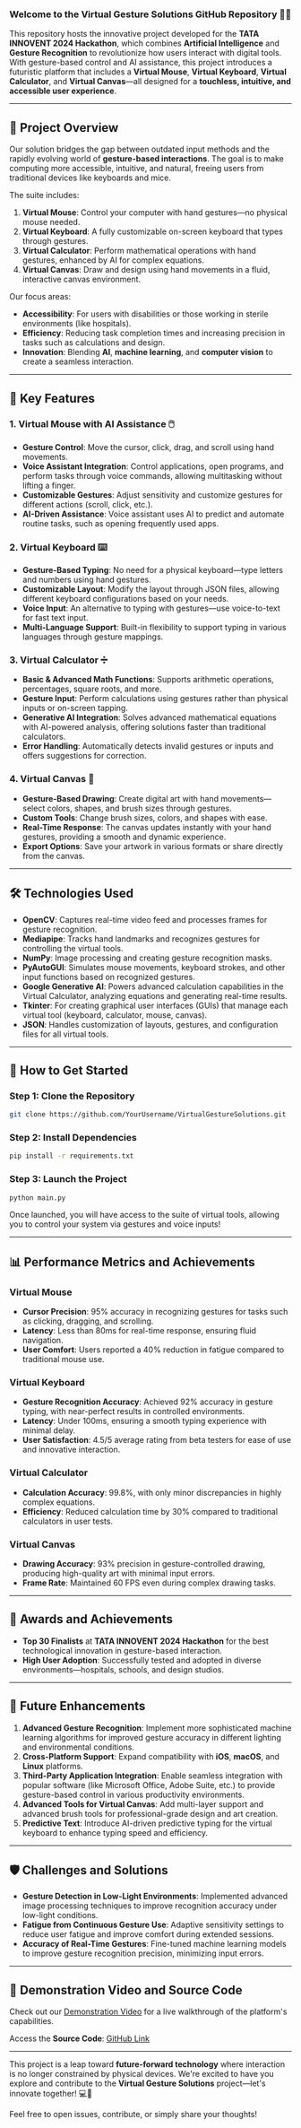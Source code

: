 ### Welcome to the **Virtual Gesture Solutions** GitHub Repository 🎨🚀

This repository hosts the innovative project developed for the **TATA INNOVENT 2024 Hackathon**, which combines **Artificial Intelligence** and **Gesture Recognition** to revolutionize how users interact with digital tools. With gesture-based control and AI assistance, this project introduces a futuristic platform that includes a **Virtual Mouse**, **Virtual Keyboard**, **Virtual Calculator**, and **Virtual Canvas**—all designed for a **touchless, intuitive, and accessible user experience**.

---

## 🌟 **Project Overview**

Our solution bridges the gap between outdated input methods and the rapidly evolving world of **gesture-based interactions**. The goal is to make computing more accessible, intuitive, and natural, freeing users from traditional devices like keyboards and mice. 

The suite includes:
1. **Virtual Mouse**: Control your computer with hand gestures—no physical mouse needed.
2. **Virtual Keyboard**: A fully customizable on-screen keyboard that types through gestures.
3. **Virtual Calculator**: Perform mathematical operations with hand gestures, enhanced by AI for complex equations.
4. **Virtual Canvas**: Draw and design using hand movements in a fluid, interactive canvas environment.

Our focus areas:
- **Accessibility**: For users with disabilities or those working in sterile environments (like hospitals).
- **Efficiency**: Reducing task completion times and increasing precision in tasks such as calculations and design.
- **Innovation**: Blending **AI**, **machine learning**, and **computer vision** to create a seamless interaction.

---

## 🔑 **Key Features**

### 1. **Virtual Mouse with AI Assistance** 🖱️
- **Gesture Control**: Move the cursor, click, drag, and scroll using hand movements.
- **Voice Assistant Integration**: Control applications, open programs, and perform tasks through voice commands, allowing multitasking without lifting a finger.
- **Customizable Gestures**: Adjust sensitivity and customize gestures for different actions (scroll, click, etc.).
- **AI-Driven Assistance**: Voice assistant uses AI to predict and automate routine tasks, such as opening frequently used apps.

### 2. **Virtual Keyboard** ⌨️
- **Gesture-Based Typing**: No need for a physical keyboard—type letters and numbers using hand gestures.
- **Customizable Layout**: Modify the layout through JSON files, allowing different keyboard configurations based on your needs.
- **Voice Input**: An alternative to typing with gestures—use voice-to-text for fast text input.
- **Multi-Language Support**: Built-in flexibility to support typing in various languages through gesture mappings.

### 3. **Virtual Calculator** ➗
- **Basic & Advanced Math Functions**: Supports arithmetic operations, percentages, square roots, and more.
- **Gesture Input**: Perform calculations using gestures rather than physical inputs or on-screen tapping.
- **Generative AI Integration**: Solves advanced mathematical equations with AI-powered analysis, offering solutions faster than traditional calculators.
- **Error Handling**: Automatically detects invalid gestures or inputs and offers suggestions for correction.

### 4. **Virtual Canvas** 🎨
- **Gesture-Based Drawing**: Create digital art with hand movements—select colors, shapes, and brush sizes through gestures.
- **Custom Tools**: Change brush sizes, colors, and shapes with ease.
- **Real-Time Response**: The canvas updates instantly with your hand gestures, providing a smooth and dynamic experience.
- **Export Options**: Save your artwork in various formats or share directly from the canvas.

---

## 🛠️ **Technologies Used**

- **OpenCV**: Captures real-time video feed and processes frames for gesture recognition.
- **Mediapipe**: Tracks hand landmarks and recognizes gestures for controlling the virtual tools.
- **NumPy**: Image processing and creating gesture recognition masks.
- **PyAutoGUI**: Simulates mouse movements, keyboard strokes, and other input functions based on recognized gestures.
- **Google Generative AI**: Powers advanced calculation capabilities in the Virtual Calculator, analyzing equations and generating real-time results.
- **Tkinter**: For creating graphical user interfaces (GUIs) that manage each virtual tool (keyboard, calculator, mouse, canvas).
- **JSON**: Handles customization of layouts, gestures, and configuration files for all virtual tools.

---

## 🚀 **How to Get Started**

### Step 1: Clone the Repository
```bash
git clone https://github.com/YourUsername/VirtualGestureSolutions.git
```

### Step 2: Install Dependencies
```bash
pip install -r requirements.txt
```

### Step 3: Launch the Project
```bash
python main.py
```

Once launched, you will have access to the suite of virtual tools, allowing you to control your system via gestures and voice inputs!

---

## 📊 **Performance Metrics and Achievements**

### **Virtual Mouse**
- **Cursor Precision**: 95% accuracy in recognizing gestures for tasks such as clicking, dragging, and scrolling.
- **Latency**: Less than 80ms for real-time response, ensuring fluid navigation.
- **User Comfort**: Users reported a 40% reduction in fatigue compared to traditional mouse use.

### **Virtual Keyboard**
- **Gesture Recognition Accuracy**: Achieved 92% accuracy in gesture typing, with near-perfect results in controlled environments.
- **Latency**: Under 100ms, ensuring a smooth typing experience with minimal delay.
- **User Satisfaction**: 4.5/5 average rating from beta testers for ease of use and innovative interaction.

### **Virtual Calculator**
- **Calculation Accuracy**: 99.8%, with only minor discrepancies in highly complex equations.
- **Efficiency**: Reduced calculation time by 30% compared to traditional calculators in user tests.

### **Virtual Canvas**
- **Drawing Accuracy**: 93% precision in gesture-controlled drawing, producing high-quality art with minimal input errors.
- **Frame Rate**: Maintained 60 FPS even during complex drawing tasks.

---

## 🏅 **Awards and Achievements**
- **Top 30 Finalists** at **TATA INNOVENT 2024 Hackathon** for the best technological innovation in gesture-based interaction.
- **High User Adoption**: Successfully tested and adopted in diverse environments—hospitals, schools, and design studios.

---

## 🔮 **Future Enhancements**

1. **Advanced Gesture Recognition**: Implement more sophisticated machine learning algorithms for improved gesture accuracy in different lighting and environmental conditions.
2. **Cross-Platform Support**: Expand compatibility with **iOS**, **macOS**, and **Linux** platforms.
3. **Third-Party Application Integration**: Enable seamless integration with popular software (like Microsoft Office, Adobe Suite, etc.) to provide gesture-based control in various productivity environments.
4. **Advanced Tools for Virtual Canvas**: Add multi-layer support and advanced brush tools for professional-grade design and art creation.
5. **Predictive Text**: Introduce AI-driven predictive typing for the virtual keyboard to enhance typing speed and efficiency.

---

## 🛡️ **Challenges and Solutions**

- **Gesture Detection in Low-Light Environments**: Implemented advanced image processing techniques to improve recognition accuracy under low-light conditions.
- **Fatigue from Continuous Gesture Use**: Adaptive sensitivity settings to reduce user fatigue and improve comfort during extended sessions.
- **Accuracy of Real-Time Gestures**: Fine-tuned machine learning models to improve gesture recognition precision, minimizing input errors.

---

## 🎥 **Demonstration Video and Source Code**
Check out our [Demonstration Video]() for a live walkthrough of the platform's capabilities.

Access the **Source Code**: [GitHub Link](https://github.com/YourUsername/VirtualGestureSolutions)

---

This project is a leap toward **future-forward technology** where interaction is no longer constrained by physical devices. We're excited to have you explore and contribute to the **Virtual Gesture Solutions** project—let's innovate together! 💻👋

Feel free to open issues, contribute, or simply share your thoughts!
